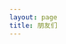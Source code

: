 ```yaml
---
layout: page
title: 朋友们
---
```


<script setup>
import { friends } from './data'
</script>

<FriendList :friends='friends' />

